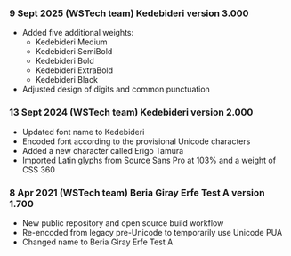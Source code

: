 
### 9 Sept 2025 (WSTech team) Kedebideri version 3.000

  - Added five additional weights:
     - Kedebideri Medium
     - Kedebideri SemiBold
     - Kedebideri Bold
     - Kedebideri ExtraBold
     - Kedebideri Black
  - Adjusted design of digits and common punctuation

### 13 Sept 2024 (WSTech team) Kedebideri version 2.000

- Updated font name to Kedebideri
- Encoded font according to the provisional Unicode characters
- Added a new character called Erigo Tamura
- Imported Latin glyphs from Source Sans Pro at 103% and a weight of CSS 360

### 8 Apr 2021 (WSTech team) Beria Giray Erfe Test A version 1.700

- New public repository and open source build workflow
- Re-encoded from legacy pre-Unicode to temporarily use Unicode PUA
- Changed name to Beria Giray Erfe Test A
